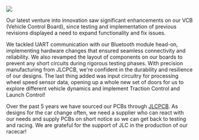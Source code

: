 ![](VCB.jpg)

Our latest venture into innovation saw significant enhancements on our VCB (Vehicle Control Board), since testing and implementation of previous revisions displayed a need to expand functionality and fix issues.

We tackled UART communication with our Bluetooth module head-on, implementing hardware changes that ensured seamless connectivity and reliability. We also revamped the layout of components on our boards to prevent any short circuits during rigorous testing phases. With precision manufacturing from JLCPCB, we're confident in the durability and resilience of our designs. The last thing added was input circuitry for processing wheel speed sensor data, opening up a whole new set of doors for us to explore different vehicle dynamics and implement Traction Control and Launch Control!

Over the past 5 years we have sourced our PCBs through [JLCPCB](https://jlcpcb.com/HAR). As designs for the car change often, we need a supplier who can react with our needs and supply PCBs on short notice so we can get back to testing and racing. We are grateful for the support of JLC in the production of our racecar!
